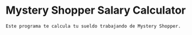 # Mystery Shopper Salary Calculator

```
Este programa te calcula tu sueldo trabajando de Mystery Shopper.
```
